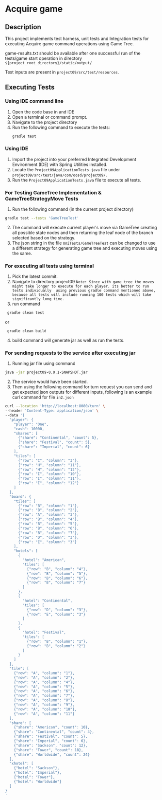 # Acquire game

## Description
This project implements test harness, unit tests and Integration tests for executing Acquire game command operations using Game Tree.

game-results.txt should be available after one successful run of the tests/game start operation in directory ```${project_root_directory}/static/output/```

Test inputs are present in `project09/src/test/resources`.

## Executing Tests

### Using IDE command line
1. Open the code base in and IDE
2. Open a terminal or command prompt.
3. Navigate to the project directory
4. Run the following command to execute the tests:
    ```bash
   gradle test
    ```

### Using IDE
1. Import the project into your preferred Integrated Development Environment (IDE) with Spring Utilities installed.
2. Locate the `Project09ApplicationTests.java` file under `project09/src/test/java/com/oosd/project09/`.
3. Run the `Project09ApplicationTests.java` file to execute all tests. 

### For Testing GameTree Implementation & GameTreeStrategyMove Tests
1. Run the following command (in the current project directory)
```bash
gradle test --tests 'GameTreeTest'
```
2. The command will execute current player's move via GameTree creating all possible state nodes and then 
returning the leaf node of the branch selected based on the strategy.
3. The json string in the file `UniTests/GameTreeTest` can be changed to use a different strategy for generating game tree
and executing moves using the same.


### For executing all tests using terminal
1. Pick the latest commit.
2. Navigate to directory project09
`Note: Since with game tree the moves might take longer to execute for each player, its better to run tests individually 
using previous gradle command mentioned above, because all tests will include running 100 tests which will take significantly long time.`
3. run command 
```bash 
 gradle clean test 
 ```
or
```bash 
 gradle clean build
 ```
4. build command will generate jar as well as run the tests.

### For sending requests to the service after executing jar
1. Running jar file using command
```bash
java -jar project09-0.0.1-SNAPSHOT.jar
```
2. The service would have been started.
3. Then using the following command for turn request you can send and get expected json outputs for different inputs, 
following is an example curl command for file `in2.json`

```bash
curl --location 'http://localhost:8080/turn' \
--header 'Content-Type: application/json' \
--data '{
  "player": {
    "player": "One",
    "cash": 10000,
    "shares": [
      {"share": "Continental", "count": 5},
      {"share": "Festival", "count": 5},
      {"share": "Imperial", "count": 6}
    ],
    "tiles": [
      {"row": "C", "column": "3"},
      {"row": "H", "column": "11"},
      {"row": "H", "column": "12"},
      {"row": "I", "column": "10"},
      {"row": "I", "column": "11"},
      {"row": "I", "column": "12"}
    ]
  },
  "board": {
    "tiles": [
      {"row": "B", "column": "1"},
      {"row": "B", "column": "2"},
      {"row": "A", "column": "3"},
      {"row": "B", "column": "4"},
      {"row": "B", "column": "5"},
      {"row": "B", "column": "6"},
      {"row": "B", "column": "7"},
      {"row": "D", "column": "3"},
      {"row": "E", "column": "3"}
    ],
    "hotels": [
      {
        "hotel": "American",
        "tiles": [
          {"row": "B", "column": "4"},
          {"row": "B", "column": "5"},
          {"row": "B", "column": "6"},
          {"row": "B", "column": "7"}
        ]
      },
      {
        "hotel": "Continental",
        "tiles": [
          {"row": "D", "column": "3"},
          {"row": "E", "column": "3"}
        ]
      },
      {
        "hotel": "Festival",
        "tiles": [
          {"row": "B", "column": "1"},
          {"row": "B", "column": "2"}
        ]
      }
    ]
  },
  "tile": [
    {"row": "A", "column": "1"},
    {"row": "A", "column": "2"},
    {"row": "A", "column": "4"},
    {"row": "A", "column": "5"},
    {"row": "A", "column": "6"},
    {"row": "A", "column": "7"},
    {"row": "A", "column": "8"},
    {"row": "A", "column": "9"},
    {"row": "A", "column": "10"},
    {"row": "A", "column": "11"}
  ],
  "share": [
    {"share": "American", "count": 10},
    {"share": "Continental", "count": 4},
    {"share": "Festival", "count": 5},
    {"share": "Imperial", "count": 6},
    {"share": "Sackson", "count": 12},
    {"share": "Tower", "count": 18},
    {"share": "Worldwide", "count": 24}
  ],
  "xhotel": [
    {"hotel": "Sackson"},
    {"hotel": "Imperial"},
    {"hotel": "Tower"},
    {"hotel": "Worldwide"}
  ]
}
'
```
